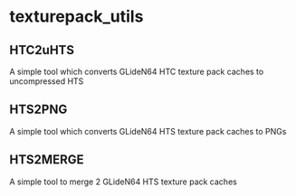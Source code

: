 # texturepack_utils

## HTC2uHTS
A simple tool which converts GLideN64 HTC texture pack caches to uncompressed HTS

## HTS2PNG
A simple tool which converts GLideN64 HTS texture pack caches to PNGs

## HTS2MERGE
A simple tool to merge 2 GLideN64 HTS texture pack caches
